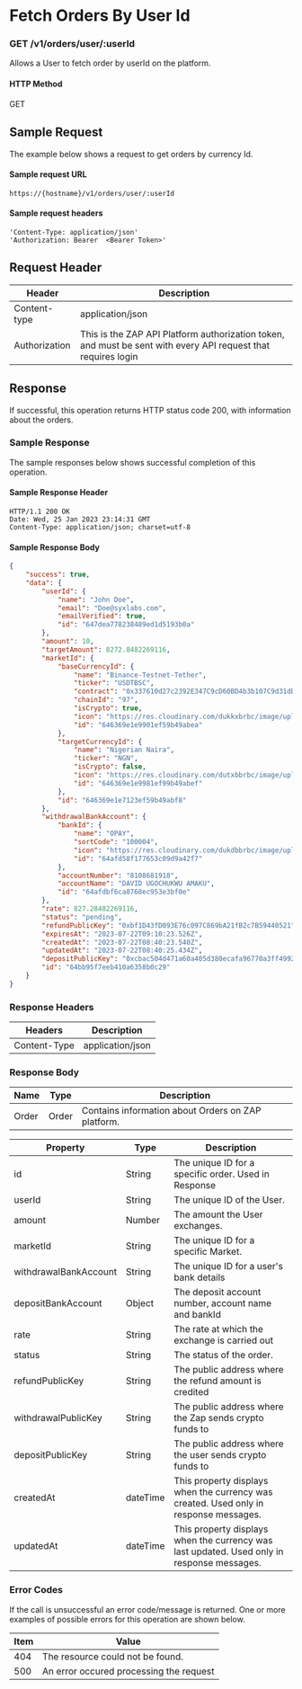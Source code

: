 # Fetch Orders By User Id

### GET /v1/orders/user/:userId <a href="#top" id="top"></a>

Allows a User to fetch order by userId on the platform.

#### HTTP Method <a href="#top" id="top"></a>

GET

## Sample Request <a href="#samplerequest" id="samplerequest"></a>

The example below shows a request to get orders by currency Id.

#### **Sample request** URL <a href="#top" id="top"></a>

```
https://{hostname}/v1/orders/user/:userId
```

#### &#x20;**Sample request headers** <a href="#top" id="top"></a>

```
'Content-Type: application/json'
'Authorization: Bearer  <Bearer Token>'
```

## Request Header <a href="#samplerequest" id="samplerequest"></a>

| Header        | Description                                                                                                   |
| ------------- | ------------------------------------------------------------------------------------------------------------- |
| Content-type  | application/json                                                                                              |
| Authorization | This is the ZAP API Platform authorization token, and must be sent with every API request that requires login |

## Response <a href="#samplerequest" id="samplerequest"></a>

If successful, this operation returns HTTP status code 200, with information about the orders.

### Sample Response <a href="#samplerequest" id="samplerequest"></a>

The sample responses below shows successful completion of this operation.

#### **Sample** Response Header <a href="#top" id="top"></a>

```
HTTP/1.1 200 OK
Date: Wed, 25 Jan 2023 23:14:31 GMT
Content-Type: application/json; charset=utf-8
```

#### **Sample** Response Body <a href="#top" id="top"></a>

```json
{
    "success": true,
    "data": {
        "userId": {
            "name": "John Doe",
            "email": "Doe@syxlabs.com",
            "emailVerified": true,
            "id": "647dea778238489ed1d5193b0a"
        },
        "amount": 10,
        "targetAmount": 8272.8482269116,
        "marketId": {
            "baseCurrencyId": {
                "name": "Binance-Testnet-Tether",
                "ticker": "USDTBSC",
                "contract": "0x337610d27c2392E347C9cD60BD4b3b107C9d31dDd",
                "chainId": "97",
                "isCrypto": true,
                "icon": "https://res.cloudinary.com/dukkxbrbc/image/upload/v1684773224/image/tether.svg",
                "id": "646369e1e9901ef59b49abea"
            },
            "targetCurrencyId": {
                "name": "Nigerian Naira",
                "ticker": "NGN",
                "isCrypto": false,
                "icon": "https://res.cloudinary.com/dutxbbrbc/image/upload/v1684998892/image/naira.svg",
                "id": "646369e1e9981ef99b49abef"
            },
            "id": "646369e1e7123ef59b49abf8"
        },
        "withdrawalBankAccount": {
            "bankId": {
                "name": "OPAY",
                "sortCode": "100004",
                "icon": "https://res.cloudinary.com/dukdbbrbc/image/upload/v1683650610/image/1683650609169.png",
                "id": "64afd58f177653c09d9a42f7"
            },
            "accountNumber": "8108681918",
            "accountName": "DAVID UGOCHUKWU AMAKU",
            "id": "64afdbf6ca8768ec953e3bf0e"
        },
        "rate": 827.28482269116,
        "status": "pending",
        "refundPublicKey": "0xbf1D43fD093E76c097C869bA21fB2c7B59440521",
        "expiresAt": "2023-07-22T09:10:23.526Z",
        "createdAt": "2023-07-22T08:40:23.540Z",
        "updatedAt": "2023-07-22T08:40:25.434Z",
        "depositPublicKey": "0xcbac504d471a60a405d380ecafa96770a3ff4992",
        "id": "64bb95f7eeb410a6358b0c29"
    }
}
```

### Response Headers <a href="#samplerequest" id="samplerequest"></a>

| Headers      | Description      |
| ------------ | ---------------- |
| Content-Type | application/json |

### Response Body <a href="#samplerequest" id="samplerequest"></a>

| Name  | Type  | Description                                          |
| ----- | ----- | ---------------------------------------------------- |
| Order | Order | Contains information about  Orders on ZAP  platform. |

| Property              | Type     | Description                                                                                |
| --------------------- | -------- | ------------------------------------------------------------------------------------------ |
| id                    | String   | The unique ID for a specific order. Used in Response                                       |
| userId                | String   | The unique ID of the User.                                                                 |
| amount                | Number   | The amount the User exchanges.                                                             |
| marketId              | String   | The unique ID for a specific Market.                                                       |
| withdrawalBankAccount | String   | The unique ID for a user's bank details                                                    |
| depositBankAccount    | Object   | The deposit account number, account name and bankId                                        |
| rate                  | String   | The rate at which the exchange is carried out                                              |
| status                | String   | The status of the order.                                                                   |
| refundPublicKey       | String   | The public address where the refund amount is credited                                     |
| withdrawalPublicKey   | String   | The public address where the Zap sends crypto funds to                                     |
| depositPublicKey      | String   | The public address where the user sends crypto funds to                                    |
| createdAt             | dateTime | This property displays when the currency was created. Used only in response messages.      |
| updatedAt             | dateTime | This property displays when the currency was last updated. Used only in response messages. |

### Error Codes <a href="#samplerequest" id="samplerequest"></a>

If the call is unsuccessful an error code/message is returned. One or more examples of possible errors for this operation are shown below.

| Item | Value                                   |
| ---- | --------------------------------------- |
| 404  | The resource could not be found.        |
| 500  | An error occured processing the request |

